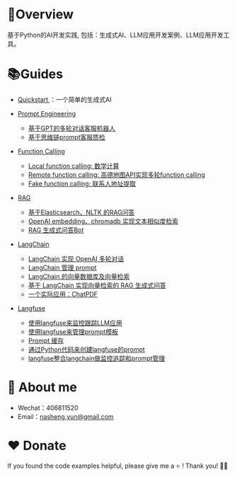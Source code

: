 # :bookmark:Overview

基于Python的AI开发实践, 包括：生成式AI、LLM应用开发案例、LLM应用开发工具。

# :books:Guides
- [Quickstart ](01_helloworld)：一个简单的生成式AI
- [Prompt Engineering](02_prompt)
  - [基于GPT的多轮对话客服机器人](02_prompt/01_prompt_customer_service_bot.py)
  - [基于思维链prompt客服质检](02_prompt/02_prompt_quality_inspection.py)
- [Function Calling](03_function_calling)
  - [Local function calling: 数学计算](03_function_calling/01_sum_function_calling.py)
  - [Remote function calling: 高德地图API实现多轮function calling](03_function_calling/02_amap_multiple_function_calling.py)
  - [Fake function calling: 联系人地址提取](03_function_calling/03_addr_summary_function_calling.py)
- [RAG](04_rag)
  - [基于Elasticsearch、NLTK 的RAG问答](04_rag/02_es_llm.py)
  - [OpenAI embedding、chromadb 实现文本相似度检索](04_rag/03_text_embeddings_by_chromadb.py)
  - [RAG 生成式问答Bot](04_rag/rag_bot.py)
- [LangChain](05_langchain)
  - [LangChain 实现 OpenAI 多轮对话](05_langchain/lc_multi_conversition.py)
  - [LangChain 管理 prompt](05_langchain/lc_prompt_template.py)
  - [LangChain 的向量数据库及向量检索](05_langchain/lc_vector_stores_faiss.py)
  - [基于 LangChain 实现向量检索的 RAG 生成式问答](05_langchain/lc_chat_pdf.py)
  - [一个实际应用：ChatPDF](05_langchain/chat_pdf_view.py)

- [Langfuse](06_langfuse)
  - [使用langfuse来监控跟踪LLM应用](06_langfuse/01_tracing_llm_project.py)
  - [使用langfuse来管理prompt模板](06_langfuse/02_prompt_management.py)
  - [Prompt 缓存](06_langfuse/02_prompt_caching.py) 
  - [通过Python代码来创建langfuse的prompt](06_langfuse/02_prompt_create_by_code.py) 
  - [langfuse整合langchain做监控追踪和prompt管理](06_langfuse/02_tracing_and_prompt_with_langchain.py) 


# :baby: About me

- Wechat：406811520 
- Email：nasheng.yun@gmail.com

# :heart: Donate
If you found the code examples helpful, please give me a :star: ! Thank you! :beers::beers: